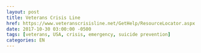 ```yaml
---
layout: post
title: Veterans Crisis Line
href: https://www.veteranscrisisline.net/GetHelp/ResourceLocator.aspx
date: 2017-10-30 03:00:00 -0500
tags: [veterans, USA, crisis, emergency, suicide prevention]
categories: EN
---
```

